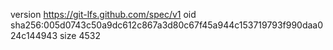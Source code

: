 version https://git-lfs.github.com/spec/v1
oid sha256:005d0743c50a9dc612c867a3d80c67f45a944c153719793f990daa024c144943
size 4532
